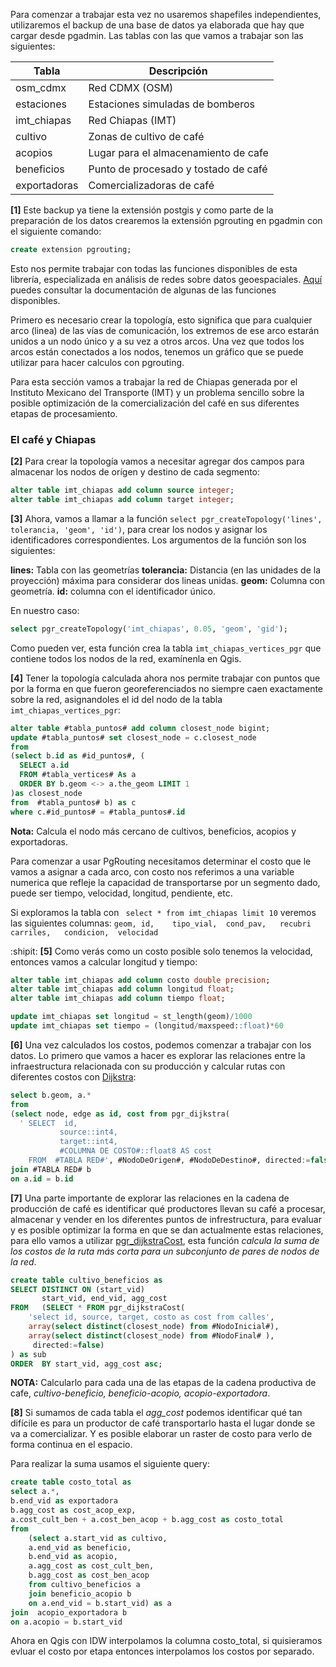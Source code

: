Para comenzar a trabajar esta vez no usaremos shapefiles independientes, utilizaremos el backup de una base de datos ya elaborada que hay que cargar desde pgadmin. Las tablas con las que vamos a trabajar son las siguientes: 

| Tabla  | Descripción|
| ------------- | ------------- |
| osm_cdmx  | Red CDMX (OSM)  |
| estaciones  | Estaciones simuladas de bomberos  |
| imt_chiapas  | Red Chiapas (IMT)  |
| cultivo  | Zonas de cultivo de café  |
| acopios  | Lugar para el almacenamiento de cafe  |
| beneficios  | Punto de procesado y tostado de café  |
| exportadoras  | Comercializadoras de café  |


**[1]** Este backup ya tiene la extensión postgis y como parte de la preparación de los datos crearemos la extensión pgrouting en pgadmin con el siguiente comando: 

```sql
create extension pgrouting;
```

Esto nos permite trabajar con todas las funciones disponibles de esta librería, especializada en análisis de redes sobre datos geoespaciales. [Aquí](https://docs.pgrouting.org/2.4/en/index.html) puedes consultar la documentación de algunas de las funciones disponibles.

Primero es necesario crear la topología, esto significa que para cualquier arco (linea) de las vías de comunicación, los extremos de ese arco estarán unidos a un nodo único y a su vez a otros arcos. Una vez que todos los arcos están conectados a los nodos, tenemos un gráfico que se puede utilizar para hacer calculos con pgrouting.

Para esta sección vamos a trabajar la red de Chiapas generada por el Instituto Mexicano del Transporte (IMT) y un problema sencillo sobre la posible optimización de la comercialización del café en sus diferentes etapas de procesamiento. 

### El café y Chiapas 

**[2]** Para crear la topología vamos a necesitar agregar dos campos para almacenar los nodos de orígen y destino de cada segmento:

```sql
alter table imt_chiapas add column source integer;
alter table imt_chiapas add column target integer;
```

**[3]** Ahora, vamos a llamar a la función ```select pgr_createTopology('lines', tolerancia, 'geom', 'id')```, para crear los nodos y asignar los identificadores correspondientes. Los argumentos de la función son los siguientes:

**lines:** Tabla con las geometrías
**tolerancia:** Distancia (en las unidades de la proyección) máxima para considerar dos lineas unidas.
**geom:** Columna con geometría.
**id:** columna con el identificador único.

En nuestro caso:
```sql
select pgr_createTopology('imt_chiapas', 0.05, 'geom', 'gid');
```
Como pueden ver, esta función crea la tabla ```imt_chiapas_vertices_pgr``` que contiene todos los nodos de la red, examínenla en Qgis.

**[4]** Tener la topología calculada ahora nos permite trabajar con puntos que por la forma en que fueron georeferenciados no siempre caen exactamente sobre la red, asignandoles el id del nodo  de la tabla ```imt_chiapas_vertices_pgr```: 


```sql
alter table #tabla_puntos# add column closest_node bigint; 
update #tabla_puntos# set closest_node = c.closest_node
from  
(select b.id as #id_puntos#, (
  SELECT a.id
  FROM #tabla_vertices# As a
  ORDER BY b.geom <-> a.the_geom LIMIT 1
)as closest_node
from  #tabla_puntos# b) as c
where c.#id_puntos# = #tabla_puntos#.id
```
**Nota:** Calcula el nodo más cercano de cultivos, beneficios, acopios y exportadoras.

 Para comenzar a usar PgRouting necesitamos determinar el costo que le vamos a asignar a cada arco, con costo nos referimos a una variable numerica que refleje la capacidad de transportarse por un segmento dado, puede ser tiempo, velocidad, longitud, pendiente, etc. 

Si exploramos la tabla con ``` select * from imt_chiapas limit 10``` veremos las siguientes columnas:
```geom, id,	tipo_vial,	cond_pav,	recubri	carriles,	condicion,	velocidad```

:shipit: **[5]** Como verás como un costo posible solo tenemos la velocidad, entonces vamos a calcular longitud y tiempo:

```sql
alter table imt_chiapas add column costo double precision;
alter table imt_chiapas add column longitud float;
alter table imt_chiapas add column tiempo float;

update imt_chiapas set longitud = st_length(geom)/1000 
update imt_chiapas set tiempo = (longitud/maxspeed::float)*60
```
**[6]** Una vez calculados los costos, podemos comenzar a trabajar con los datos. Lo primero que vamos a hacer es explorar las relaciones entre la infraestructura relacionada con su producción y calcular rutas con diferentes costos con [Dijkstra](http://docs.pgrouting.org/2.0/en/src/dijkstra/doc/index.html#pgr-dijkstra):

```sql
select b.geom, a.*
from
(select node, edge as id, cost from pgr_dijkstra(
  ' SELECT  id,
           source::int4,
           target::int4,
           #COLUMNA DE COSTO#::float8 AS cost
    FROM  #TABLA RED#', #NodoDeOrigen#, #NodoDeDestino#, directed:=false)) as a
join #TABLA RED# b
on a.id = b.id
```
**[7]** Una parte importante de explorar las relaciones en la cadena de producción de café es identificar qué productores llevan su café a procesar, almacenar y vender en los diferentes puntos de infrestructura, para evaluar y es posible optimizar la forma en que se dan actualmente estas relaciones, para ello vamos a utilizar [pgr_dijkstraCost](https://docs.pgrouting.org/2.2/en/src/dijkstra/doc/pgr_dijkstraCost.html), esta función _calcula la suma de los costos de la ruta más corta para un subconjunto de pares de nodos de la red_.

```sql
create table cultivo_beneficios as 
SELECT DISTINCT ON (start_vid)
       start_vid, end_vid, agg_cost
FROM   (SELECT * FROM pgr_dijkstraCost(
    'select id, source, target, costo as cost from calles',
    array(select distinct(closest_node) from #NodoInicial#),
    array(select distinct(closest_node) from #NodoFinal# ),
	 directed:=false)
) as sub
ORDER  BY start_vid, agg_cost asc;
```
**NOTA:** Calcularlo para cada una de las etapas de la cadena productiva de cafe, _cultivo-beneficio, beneficio-acopio, acopio-exportadora_.

**[8]** Si sumamos de cada tabla el _agg_cost_ podemos identificar qué tan difícile es para un productor de café transportarlo hasta el lugar donde se va a comercializar. Y es posible elaborar un raster de costo para verlo de forma continua en el espacio.

Para realizar la suma usamos el siguiente query: 

```sql
create table costo_total as
select a.*, 
b.end_vid as exportadora
b.agg_cost as cost_acop_exp, 
a.cost_cult_ben + a.cost_ben_acop + b.agg_cost as costo_total
from
	(select a.start_vid as cultivo,
	a.end_vid as beneficio,
	b.end_vid as acopio,
	a.agg_cost as cost_cult_ben,
	b.agg_cost as cost_ben_acop 
	from cultivo_beneficios a
	join beneficio_acopio b
	on a.end_vid = b.start_vid) as a
join  acopio_exportadora b 
on a.acopio = b.start_vid 
```
Ahora en Qgis con IDW interpolamos la columna costo_total, si quisieramos evluar el costo por etapa entonces interpolamos los costos por separado. 


 



